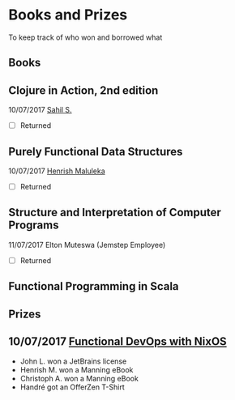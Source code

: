 Books and Prizes
=================

To keep track of who won and borrowed what

Books
-----
## Clojure in Action, 2nd edition

10/07/2017 [Sahil S.](https://www.meetup.com/lambda-luminaries/members/230387023/)
- [ ] Returned 

## Purely Functional Data Structures

10/07/2017 [Henrish Maluleka](https://www.meetup.com/lambda-luminaries/members/181066902/)
- [ ] Returned 

## Structure and Interpretation of Computer Programs

11/07/2017 Elton Muteswa (Jemstep Employee)
- [ ] Returned 

## Functional Programming in Scala

Prizes
------
## 10/07/2017 [Functional DevOps with NixOS](https://www.meetup.com/lambda-luminaries/events/240661285/)

* John L. won a JetBrains license
* Henrish M. won a Manning eBook
* Christoph A. won a Manning eBook
* Handré got an OfferZen T-Shirt
